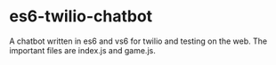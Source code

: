 # es6-twilio-chatbot
A chatbot written in es6 and vs6 for twilio and testing on the web. The important files are index.js and game.js.
